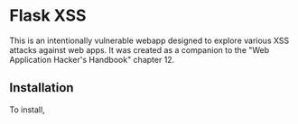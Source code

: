 # Flask XSS 

This is an intentionally vulnerable webapp designed to explore various XSS attacks against web
apps. It was created as a companion to the "Web Application Hacker's Handbook" chapter 12.

## Installation
To install, 